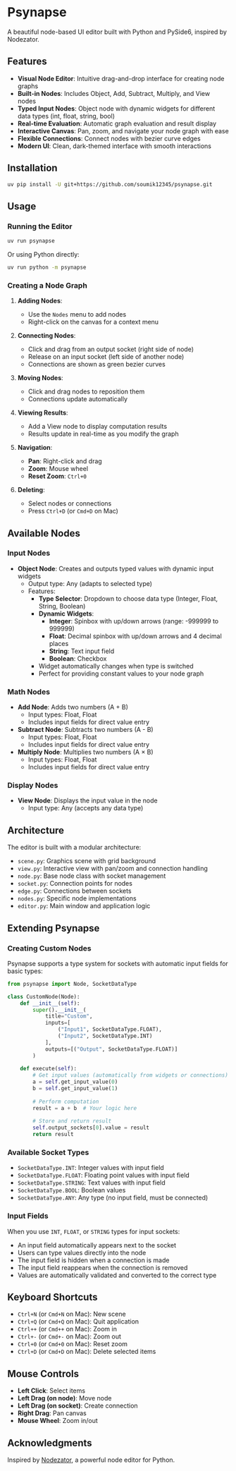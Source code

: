 # Psynapse

A beautiful node-based UI editor built with Python and PySide6, inspired by Nodezator.

## Features

- **Visual Node Editor**: Intuitive drag-and-drop interface for creating node graphs
- **Built-in Nodes**: Includes Object, Add, Subtract, Multiply, and View nodes
- **Typed Input Nodes**: Object node with dynamic widgets for different data types (int, float, string, bool)
- **Real-time Evaluation**: Automatic graph evaluation and result display
- **Interactive Canvas**: Pan, zoom, and navigate your node graph with ease
- **Flexible Connections**: Connect nodes with bezier curve edges
- **Modern UI**: Clean, dark-themed interface with smooth interactions

## Installation

```bash
uv pip install -U git+https://github.com/soumik12345/psynapse.git
```

## Usage

### Running the Editor

```bash
uv run psynapse
```

Or using Python directly:

```bash
uv run python -m psynapse
```

### Creating a Node Graph

1. **Adding Nodes**: 
   - Use the `Nodes` menu to add nodes
   - Right-click on the canvas for a context menu
   
2. **Connecting Nodes**:
   - Click and drag from an output socket (right side of node)
   - Release on an input socket (left side of another node)
   - Connections are shown as green bezier curves

3. **Moving Nodes**:
   - Click and drag nodes to reposition them
   - Connections update automatically

4. **Viewing Results**:
   - Add a View node to display computation results
   - Results update in real-time as you modify the graph

5. **Navigation**:
   - **Pan**: Right-click and drag
   - **Zoom**: Mouse wheel
   - **Reset Zoom**: `Ctrl+0`

6. **Deleting**:
   - Select nodes or connections
   - Press `Ctrl+D` (or `Cmd+D` on Mac)

## Available Nodes

### Input Nodes

- **Object Node**: Creates and outputs typed values with dynamic input widgets
  - Output type: Any (adapts to selected type)
  - Features:
    - **Type Selector**: Dropdown to choose data type (Integer, Float, String, Boolean)
    - **Dynamic Widgets**:
      - **Integer**: Spinbox with up/down arrows (range: -999999 to 999999)
      - **Float**: Decimal spinbox with up/down arrows and 4 decimal places
      - **String**: Text input field
      - **Boolean**: Checkbox
    - Widget automatically changes when type is switched
    - Perfect for providing constant values to your node graph

### Math Nodes

- **Add Node**: Adds two numbers (A + B)
  - Input types: Float, Float
  - Includes input fields for direct value entry
- **Subtract Node**: Subtracts two numbers (A - B)
  - Input types: Float, Float
  - Includes input fields for direct value entry
- **Multiply Node**: Multiplies two numbers (A × B)
  - Input types: Float, Float
  - Includes input fields for direct value entry

### Display Nodes

- **View Node**: Displays the input value in the node
  - Input type: Any (accepts any data type)

## Architecture

The editor is built with a modular architecture:

- `scene.py`: Graphics scene with grid background
- `view.py`: Interactive view with pan/zoom and connection handling
- `node.py`: Base node class with socket management
- `socket.py`: Connection points for nodes
- `edge.py`: Connections between sockets
- `nodes.py`: Specific node implementations
- `editor.py`: Main window and application logic

## Extending Psynapse

### Creating Custom Nodes

Psynapse supports a type system for sockets with automatic input fields for basic types:

```python
from psynapse import Node, SocketDataType

class CustomNode(Node):
    def __init__(self):
        super().__init__(
            title="Custom",
            inputs=[
                ("Input1", SocketDataType.FLOAT),
                ("Input2", SocketDataType.INT)
            ],
            outputs=[("Output", SocketDataType.FLOAT)]
        )
    
    def execute(self):
        # Get input values (automatically from widgets or connections)
        a = self.get_input_value(0)
        b = self.get_input_value(1)
        
        # Perform computation
        result = a + b  # Your logic here
        
        # Store and return result
        self.output_sockets[0].value = result
        return result
```

### Available Socket Types

- `SocketDataType.INT`: Integer values with input field
- `SocketDataType.FLOAT`: Floating point values with input field
- `SocketDataType.STRING`: Text values with input field
- `SocketDataType.BOOL`: Boolean values
- `SocketDataType.ANY`: Any type (no input field, must be connected)

### Input Fields

When you use `INT`, `FLOAT`, or `STRING` types for input sockets:
- An input field automatically appears next to the socket
- Users can type values directly into the node
- The input field is hidden when a connection is made
- The input field reappears when the connection is removed
- Values are automatically validated and converted to the correct type

## Keyboard Shortcuts

- `Ctrl+N` (or `Cmd+N` on Mac): New scene
- `Ctrl+Q` (or `Cmd+Q` on Mac): Quit application
- `Ctrl++` (or `Cmd++` on Mac): Zoom in
- `Ctrl+-` (or `Cmd+-` on Mac): Zoom out
- `Ctrl+0` (or `Cmd+0` on Mac): Reset zoom
- `Ctrl+D` (or `Cmd+D` on Mac): Delete selected items

## Mouse Controls

- **Left Click**: Select items
- **Left Drag (on node)**: Move node
- **Left Drag (on socket)**: Create connection
- **Right Drag**: Pan canvas
- **Mouse Wheel**: Zoom in/out

## Acknowledgments

Inspired by [Nodezator](https://github.com/IndiePython/nodezator), a powerful node editor for Python.
